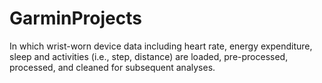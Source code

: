 # GarminProjects
In which wrist-worn device data including heart rate, energy expenditure, sleep and activities (i.e., step, distance) are loaded, pre-processed, processed, and cleaned for subsequent analyses.
